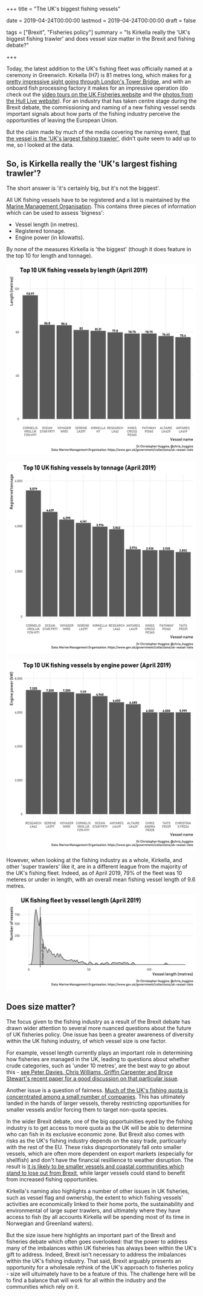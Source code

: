 +++
title = "The UK's biggest fishing vessels"

date = 2019-04-24T00:00:00
lastmod = 2019-04-24T00:00:00
draft = false

tags = ["Brexit", "Fisheries policy"]
summary = "Is Kirkella really the 'UK's biggest fishing trawler' and does vessel size matter in the Brexit and fishing debate?"

+++

Today, the latest addition to the UK's fishing fleet was officially named at a ceremony in Greenwich. Kirkella (H7) is 81 metres long,  which makes for [a pretty impressive sight going through London's Tower Bridge](https://twitter.com/UKFisheriesLtd/status/1120748460435755008), and with an onboard fish processing factory it makes for an impressive operation (do check out the [video tours on the UK Fisheries website](https://ukfisheries.net/kirkella-trawler) and the [photos from the Hull Live website](https://www.hulldailymail.co.uk/news/business/gallery/board-kirkella-trawler-landing-fish-2076903)). For an industry that has taken centre stage during the Brexit debate, the commissioning and naming of a new fishing vessel sends important signals about how parts of the fishing industry perceive the opportunities of leaving the European Union.

But the claim made by much of the media covering the naming event, [that the vessel is the 'UK's largest fishing trawler'](https://www.theguardian.com/business/2019/apr/23/uks-biggest-fishing-trawler-sails-up-thames-in-brexit-warning), didn't quite seem to add up to me, so I looked at the data.

## So, is Kirkella really the 'UK's largest fishing trawler'?

The short answer is 'it's certainly big, but it's not the biggest'.

All UK fishing vessels have to be registered and a list is maintained by the [Marine Management Organisation](https://www.gov.uk/government/collections/uk-vessel-lists). This contains three pieces of information which can be used to assess 'bigness':

* Vessel length (in metres).
* Registered tonnage.
* Engine power (in kilowatts).

By none of the measures Kirkella is 'the biggest' (though it does feature in the top 10 for length and tonnage).

![](https://github.com/christopherhuggins/website/raw/master/static/img/posts/20190424/plot_top10_length.png)

![](https://github.com/christopherhuggins/website/raw/master/static/img/posts/20190424/plot_top10_tonnage.png)

![](https://github.com/christopherhuggins/website/raw/master/static/img/posts/20190424/plot_top10_power.png)

However, when looking at the fishing industry as a whole, Kirkella, and other 'super trawlers' like it, are in a different league from the majority of the UK's fishing fleet. Indeed, as of April 2019, 79% of the fleet was 10 meteres or under in length, with an overall mean fishing vessel length of 9.6 metres.

![](https://github.com/christopherhuggins/website/raw/master/static/img/posts/20190424/all_vessels.png)

## Does size matter?

The focus given to the fishing industry as a result of the Brexit debate has drawn wider attention to several more nuanced questions about the future of UK fisheries policy. One issue has been a greater awareness of diversity within the UK fishing industry, of which vessel size is one factor.

For example, vessel length currently plays an important role in determining how fisheries are managed in the UK, leading to questions about whether crude categories, such as 'under 10 metres', are the best way to go about this - [see Peter Davies, Chris Williams, Griffin Carpenter and Bryce Stewart's recent paper for a good discussion on that particular issue](https://doi.org/10.1016/j.marpol.2018.06.013).

Another issue is a question of fairness. [Much of the UK's fishing quota is concerntrated among a small number of companies](https://unearthed.greenpeace.org/2018/10/11/fishing-quota-uk-defra-michael-gove/). This has ultimately landed in the hands of larger vessels, thereby restricting opportunities for smaller vessels and/or forcing them to target non-quota species.

In the wider Brexit debate, one of the big opportuinities eyed by the fishing industry is to get access to more quota as the UK will be able to determine who can fish in its exclusive economic zone. But Brexit also comes with risks as the UK's fishing industry depends on the easy trade, particuarly with the rest of the EU. These risks disproportionately fall onto smaller vessels, which are often more dependent on export markets (especially for shellfish) and don't have the financial resillience to weather disruption. The result is [it is likely to be smaller vessels and coastal communities which stand to lose out from Brexit](https://neweconomics.org/2017/11/not-in-the-same-boat/), while larger vessels could stand to benefit from increased fishing opportunities.

Kirkella's naming also highlights a number of other issues in UK fisheries, such as vessel flag and ownership, the extent to which fishing vessels' activities are economically linked to their home ports, the sustainability and environmental of large super trawlers, and ultimately where they have access to fish (by all accounts Kirkella will be spending most of its time in Norwegian and Greenland waters).

But the size issue here highlights an important part of the Brexit and fisheries debate which often goes overlooked: that the power to address many of the imbalances within UK fisheries has always been within the UK's gift to address. Indeed, Brexit isn't necessary to address the imbalances within the UK's fishing industry. That said, Brexit arguably presents an opportunity for a wholesale rethink of the UK's approach to fisheries policy - size will ultuimately have to be a feature of this. The challenge here will be to find a balance that will work for all within the industry and the communities which rely on it.
